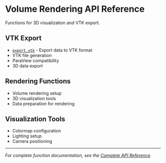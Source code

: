 # Volume Rendering API Reference

Functions for 3D visualization and VTK export.

## VTK Export

- [`export_vtk`](@ref) - Export data to VTK format
- VTK file generation
- ParaView compatibility
- 3D data export

## Rendering Functions

- Volume rendering setup
- 3D visualization tools
- Data preparation for rendering

## Visualization Tools

- Colormap configuration
- Lighting setup
- Camera positioning

---
*For complete function documentation, see the [Complete API Reference](../api.md).*
